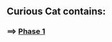 ## Curious Cat contains:

### ==> [Phase 1](https://github.com/saimhasan10/Java-practice/tree/main/JAVA_PRACTICE/02.Curious_Cat/phase_1)